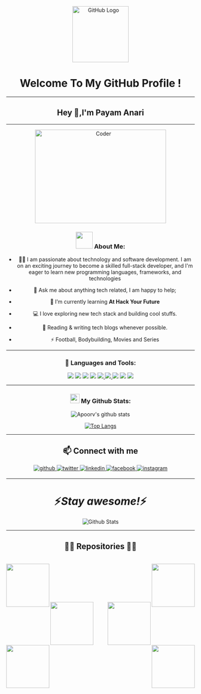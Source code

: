 <div align="center">
<img src="https://github.com/raghavk16/raghavk16/blob/master/octo.gif" alt="GitHub Logo" width="150" height="150" />
</div>

<div align="center">
   <h1> Welcome To My GitHub Profile ! </h1>
  
  ---
## Hey 👋,I'm Payam Anari

---


<img src="https://github.com/raghavk16/raghavk16/blob/master/coderman.gif" alt="Coder" align="center" width="350" height="250" />
  
### <img src="https://github.com/TheDudeThatCode/TheDudeThatCode/blob/master/Assets/Developer.gif" width="45" /> About Me:
- 🧑‍💻 I am passionate about technology and software development. I am on an exciting journey to become a skilled full-stack developer, and I'm eager to learn new programming languages, frameworks, and technologies

- 💬 Ask me about anything tech related, I am happy to help;
- 🌱 I’m currently learning **At Hack Your Future**
- 💻 I love exploring new tech stack and building cool stuffs.
- 📰 Reading & writing tech blogs whenever possible.
- ⚡ Football, Bodybuilding, Movies and Series

---

### 🔨 Languages and Tools:

<img  src="https://readme-components.vercel.app/api?component=logo&fill=black&logo=html5&svgfill=f06629">
</a>
<img  src="https://readme-components.vercel.app/api?component=logo&fill=black&logo=CSS3&svgfill=028dd1">
</a>
<img  src="https://readme-components.vercel.app/api?component=logo&fill=black&logo=javascript&svgfill=f6df1c">
</a>
<img  src="https://readme-components.vercel.app/api?component=logo&fill=black&logo=node.js&svgfill=659b60">
</a>
<a href="https://github.com/harish-sethuraman/readme-components">
 <img  src="https://readme-components.vercel.app/api?component=logo&fill=black&logo=react&animation=spin&svgfill=15d8fe"> 
<img  src="https://readme-components.vercel.app/api?component=logo&fill=black&logo=github">
</a>
<img  src="https://readme-components.vercel.app/api?component=logo&fill=black&logo=git">
</a>
<img  src="https://readme-components.vercel.app/api?component=logo&fill=black&logo=npm">
</a>
<img  src="https://readme-components.vercel.app/api?component=logo&fill=black&logo=json">
</a>

---
### <img src='https://media1.giphy.com/media/du3J3cXyzhj75IOgvA/giphy.gif?cid=ecf05e47x2g034i9pzwtzzsd3xgg2w9nr94t4tflbbgo3008&rid=giphy.gif' width='25' /> My Github Stats:

![Apoorv's github stats](https://github-readme-stats.vercel.app/api?username=payamanari&show_icons=true&title_color=ffc857&icon_color=8ac926&text_color=daf7dc&bg_color=151515&hide=issues&count_private=true&include_all_commits=true)

[![Top Langs](https://github-readme-stats.vercel.app/api/top-langs/?username=payamanari&layout=compact&text_color=daf7dc&bg_color=151515&hide=css,html,php)](https://github.com/anuraghazra/github-readme-stats)

---

## 📫 Connect with me  
<div align="center">
<a href="https://github.com/payamanari" target="_blank">
<img src=https://img.shields.io/badge/github-%2324292e.svg?&style=for-the-badge&logo=github&logoColor=white alt=github style="margin-bottom: 5px;" />
</a>
<a href="https://twitter.com/Bokelash" target="_blank">
<img src=https://img.shields.io/badge/twitter-%2300acee.svg?&style=for-the-badge&logo=twitter&logoColor=white alt=twitter style="margin-bottom: 5px;" />
</a>
<a href="https://linkedin.com/in/payam-anari-3476bb131/" target="_blank">
<img src=https://img.shields.io/badge/linkedin-%231E77B5.svg?&style=for-the-badge&logo=linkedin&logoColor=white alt=linkedin style="margin-bottom: 5px;" />
</a>
<a href="https://www.facebook.com/payam.anari" target="_blank">
<img src=https://img.shields.io/badge/facebook-%232E87FB.svg?&style=for-the-badge&logo=facebook&logoColor=white alt=facebook style="margin-bottom: 5px;" />
</a>
<a href="https://instagram.com/payam.anari" target="_blank">
<img src=https://img.shields.io/badge/instagram-%23000000.svg?&style=for-the-badge&logo=instagram&logoColor=white alt=instagram style="margin-bottom: 5px;" />
</a>  
</div>

---

<h1 align='center'>⚡️<i>Stay awesome!</i>⚡️</h1>

<p align="center">
        <img src="https://raw.githubusercontent.com/mayhemantt/mayhemantt/Update/svg/Bottom.svg" alt="Github Stats" />
</p>

---

<h2 align="center">👨‍💻 Repositories 👨‍💻</h2>
<br>
<div width="100%" align="center">
  <a align="left" href="https://github.com/payamanari/Api-image-finder" title="Api-image-finder"><img align="left" height="115" src="https://github-readme-stats.vercel.app/api/pin/?username=payamanari&repo=Api-image-finder&theme=react&border_color=61dafb&border_radius=10"></a>
  <a align="right" href="https://github.com/payamanari/Api-movie-finder" title="Api-movie-finder"><img align="right" height="115" src="https://github-readme-stats.vercel.app/api/pin/?username=payamanari&repo=Api-movie-finder&theme=react&border_color=61dafb&border_radius=10"></a>
</div>
<br/><br/><br/><br/><br/><br/>
<div width="100%" align="center">
  <a align="left" href="https://github.com/payamanari/Calendar-Project" title="Calendar-Project"><img align="left" height="115" src="https://github-readme-stats.vercel.app/api/pin/?username=payamanari&repo=Calendar-Project&theme=react&border_color=61dafb&border_radius=10"></a>
  <a align="right" href="https://github.com/payamanari/Hover-Board" title="Copy&Move Forgery Detection With DCT"><img align="right" height="115" src="https://github-readme-stats.vercel.app/api/pin/?username=payamanari&repo=Hover-Board&theme=react&border_color=61dafb&border_radius=10"></a>
</div>
<br/><br/><br/><br/><br/><br/>
<div width="100%" align="center">
  <a align="left" href="https://github.com/payamanari/Drum-Kit" title="Drum-Kit"><img align="left" height="115" src="https://github-readme-stats.vercel.app/api/pin/?username=payamanari&repo=Drum-Kit&theme=react&border_color=61dafb&border_radius=10"></a>
  <a align="right" href="https://github.com/payamanari/WEBSITENAME-copy" title="Minesweeper"><img align="right" height="115" src="https://github-readme-stats.vercel.app/api/pin/?username=payamanari&repo=WEBSITENAME-copy&theme=react&border_color=61dafb&border_radius=10"></a>
</div>
<br/><br/><br/><br/><br/><br/>
